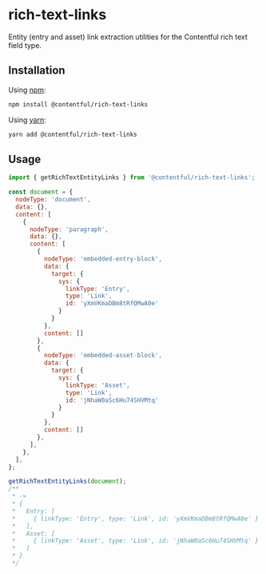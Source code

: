 # rich-text-links

Entity (entry and asset) link extraction utilities for the Contentful rich text
field type.

## Installation

Using [npm](http://npmjs.org/):

```sh
npm install @contentful/rich-text-links
```

Using [yarn](https://yarnpkg.com/):

```sh
yarn add @contentful/rich-text-links
```

## Usage

```javascript
import { getRichTextEntityLinks } from '@contentful/rich-text-links';

const document = {
  nodeType: 'document',
  data: {},
  content: [
    {
      nodeType: 'paragraph',
      data: {},
      content: [
        {
          nodeType: 'embedded-entry-block',
          data: {
            target: {
              sys: {
                linkType: 'Entry',
                type: 'Link',
                id: 'yXmVKmaDBm8tRfQMwA0e'
              }
            }
          },
          content: []
        },
        {
          nodeType: 'embedded-asset-block',
          data: {
            target: {
              sys: {
                linkType: 'Asset',
                type: 'Link',
                id: 'jNhaW0aSc6Hu74SHVMtq'
              }
            }
          },
          content: []
        },
      ],
    },
  ],
};

getRichTextEntityLinks(document);
/**
 * ->
 * {
 *   Entry: [
 *     { linkType: 'Entry', type: 'Link', id: 'yXmVKmaDBm8tRfQMwA0e' }
 *   ],
 *   Asset: [
 *     { linkType: 'Asset', type: 'Link', id: 'jNhaW0aSc6Hu74SHVMtq' }
 *   ]
 * }
 */
```
